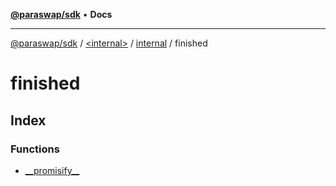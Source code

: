 [**@paraswap/sdk**](../../../../../README.md) • **Docs**

***

[@paraswap/sdk](../../../../../globals.md) / [\<internal\>](../../../../README.md) / [internal](../../README.md) / finished

# finished

## Index

### Functions

- [\_\_promisify\_\_](functions/promisify.md)
